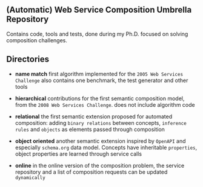 ## (Automatic) Web Service Composition Umbrella Repository
Contains code, tools and tests, done during my Ph.D. focused on solving composition challenges.

## Directories

 * __name match__ first algorithm implemented for the `2005 Web Services Challenge` also contains one benchmark, the test generator and other tools
     
 * __hierarchical__ contributions for the first semantic composition model, from the `2008 Web Services Challenge`. does not include algorithm code

 * __relational__
    the first semantic extension proposed for automated composition: adding `binary relations` between concepts, `inference rules` and `objects` as elements passed through composition

 * __object oriented__
    another semantic extension inspired by `OpenAPI` and especially `schema.org` data model. Concepts have inheritable `properties`, object properties are learned through service calls

 * __online__
    in the online version of the composition problem, the service repository and a list of composition requests can be updated `dynamically`

